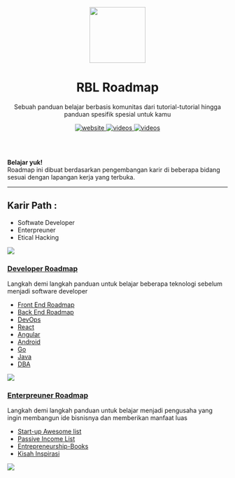 <p align="center">
  <img src="https://avatars.githubusercontent.com/u/107087839?s=200&v=4" height="128">
  <h1 align="center">RBL Roadmap</h1>
  <p align="center">Sebuah panduan belajar berbasis komunitas dari tutorial-tutorial hingga panduan spesifik spesial untuk kamu<p>
  <p align="center">
    <a href="https://belajar.ruema.xyz/">
    	<img src="https://img.shields.io/badge/-Website%20-0a0a0a.svg?style=flat&colorA=754ffe" alt="website" />
    </a>
    <a href="https://belajar.ruema.xyz/">
    	<img src="https://img.shields.io/badge/-Videos-0a0a0a.svg?style=flat&colorA=754ffe" alt="videos" />
    </a>
    <a href="https://www.youtube.com/channel/?sub_confirmation=1">
    	<img src="https://img.shields.io/badge/%E2%9D%A4-YouTube%20Channel-0a0a0a.svg?style=flat&colorA=754ffe" alt="videos" />
    </a>
  </p>
</p>



<br>
<br>

**Belajar yuk!**  
Roadmap ini dibuat berdasarkan pengembangan karir di beberapa bidang sesuai dengan lapangan kerja yang terbuka.

---

## Karir Path :
- Softwate Developer
- Enterpreuner
- Etical Hacking

![](https://camo.githubusercontent.com/76109812f3127b0f86940373897b04ac8943cb3c0f057f90046444480f61bafd/68747470733a2f2f692e696d6775722e636f6d2f77617856496d762e706e67)

### [Developer Roadmap](https://github.com/kamranahmedse/developer-roadmap)
Langkah demi langkah panduan untuk belajar beberapa teknologi sebelum menjadi software developer
- [Front End Roadmap](https://roadmap.sh/frontend)
- [Back End Roadmap](https://roadmap.sh/backend)
- [DevOps](https://roadmap.sh/devops)
- [React](https://roadmap.sh/react)
- [Angular](https://roadmap.sh/angular)
- [Android](https://roadmap.sh/android)
- [Go](https://roadmap.sh/golang)
- [Java](https://roadmap.sh/java)
- [DBA](https://roadmap.sh/postgresql-dba)

![](https://camo.githubusercontent.com/76109812f3127b0f86940373897b04ac8943cb3c0f057f90046444480f61bafd/68747470733a2f2f692e696d6775722e636f6d2f77617856496d762e706e67)

### [Enterpreuner Roadmap]()
Langkah demi langkah panduan untuk belajar menjadi pengusaha yang ingin membangun ide bisnisnya dan memberikan manfaat luas
- [Start-up Awesome list](https://github.com/KrishMunot/awesome-startup)
- [Passive Income List](https://github.com/yourincomehome/awesome-passive-income)
- [Entrepreneurship-Books](https://github.com/manjunath5496/Entrepreneurship-Books/blob/master/README.md)
- [Kisah Inspirasi](https://www.youtube.com/c/PecahTelur)

![](https://camo.githubusercontent.com/76109812f3127b0f86940373897b04ac8943cb3c0f057f90046444480f61bafd/68747470733a2f2f692e696d6775722e636f6d2f77617856496d762e706e67)


